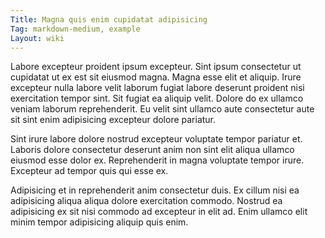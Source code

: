 ```yaml
---
Title: Magna quis enim cupidatat adipisicing
Tag: markdown-medium, example
Layout: wiki
---
```

Labore excepteur proident ipsum excepteur. Sint ipsum consectetur ut cupidatat ut ex est sit eiusmod magna. Magna esse elit et aliquip. Irure excepteur nulla labore velit laborum fugiat labore deserunt proident nisi exercitation tempor sint. Sit fugiat ea aliquip velit. Dolore do ex ullamco veniam laborum reprehenderit. Eu velit sint ullamco aute consectetur aute sit sint enim adipisicing excepteur dolore pariatur.

Sint irure labore dolore nostrud excepteur voluptate tempor pariatur et. Laboris dolore consectetur deserunt anim non sint elit aliqua ullamco eiusmod esse dolor ex. Reprehenderit in magna voluptate tempor irure. Excepteur ad tempor quis qui esse ex.

Adipisicing et in reprehenderit anim consectetur duis. Ex cillum nisi ea adipisicing aliqua aliqua dolore exercitation commodo. Nostrud ea adipisicing ex sit nisi commodo ad excepteur in elit ad. Enim ullamco elit minim tempor adipisicing aliquip quis enim.